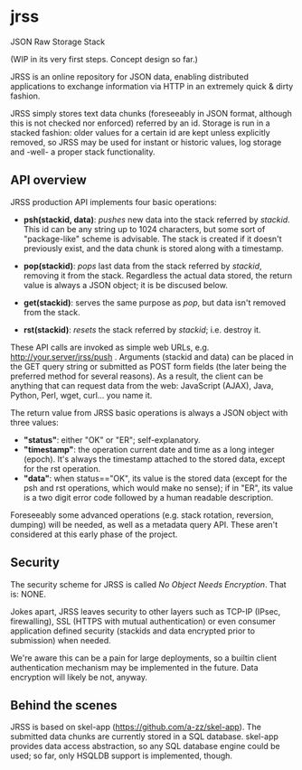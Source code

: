 # jrss
JSON Raw Storage Stack

(WIP in its very first steps. Concept design so far.)

JRSS is an online repository for JSON data, enabling distributed applications to exchange information via HTTP in an extremely quick & dirty fashion.

JRSS simply stores text data chunks (foreseeably in JSON format, although this is not checked nor enforced) referred by an id. Storage is run in a stacked fashion: older values for a certain id are kept unless explicitly removed, so JRSS may be used for instant or historic values, log storage and -well- a proper stack functionality.

## API overview ##
JRSS production API implements four basic operations: 

* **psh(stackid, data)**: _pushes_ new data into the stack referred by _stackid_. This id can be any string up to 1024 characters, but some sort of "package-like" scheme is advisable. The stack is created if it doesn't previously exist, and the data chunk is stored along with a timestamp.

* **pop(stackid)**: _pops_ last data from the stack referred by _stackid_, removing it from the stack. Regardless the actual data stored, the return value is always a JSON object; it is be discused below.

* **get(stackid)**: serves the same purpose as _pop_, but data isn't removed from the stack.

* **rst(stackid)**: _resets_ the stack referred by _stackid_; i.e. destroy it.

These API calls are invoked as simple web URLs, e.g. http://your.server/jrss/push . Arguments (stackid and data) can be placed in the GET query string or submitted as POST form fields (the later being the preferred method for several reasons). As a result, the client can be anything that can request data from the web: JavaScript (AJAX), Java, Python, Perl, wget, curl... you name it.

The return value from JRSS basic operations is always a JSON object with three values:

* **"status"**: either "OK" or "ER"; self-explanatory.
* **"timestamp"**: the operation current date and time as a long integer (epoch). It's always the timestamp attached to the stored data, except for the rst operation.
* **"data"**: when status=="OK", its value is the stored data (except for the psh and rst operations, which would make no sense); if in "ER", its value is a two digit error code followed by a human readable description.

Foreseeably some advanced operations (e.g. stack rotation, reversion, dumping) will be needed, as well as a metadata query API. These aren't considered at this early phase of the project.

## Security ##
The security scheme for JRSS is called _No Object Needs Encryption_. That is: NONE.

Jokes apart, JRSS leaves security to other layers such as TCP-IP (IPsec, firewalling), SSL (HTTPS with mutual authentication) or even consumer application defined security (stackids and data encrypted prior to submission) when needed.

We're aware this can be a pain for large deployments, so a builtin client authentication mechanism may be implemented in the future. Data encryption will likely be not, anyway.

## Behind the scenes ##
JRSS is based on skel-app (https://github.com/a-zz/skel-app). The submitted data chunks are currently stored in a SQL database. skel-app provides data access abstraction, so any SQL database engine could be used; so far, only HSQLDB support is implemented, though.

